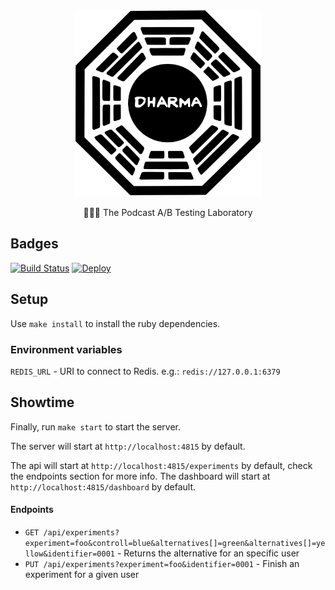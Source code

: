 <p align="center">
  <img src="https://raw.githubusercontent.com/feedcast/dharma/master/docs/logo.png" width="300">
  <p align="center">👩🏻‍🔬 The Podcast A/B Testing Laboratory<p>
</p>

## Badges

[![Build Status](https://travis-ci.org/feedcast/dharma.svg?branch=master)](https://travis-ci.org/feedcast/dharma) [![Deploy](https://www.herokucdn.com/deploy/button.svg)](https://heroku.com/deploy)

## Setup

Use `make install` to install the ruby dependencies.

### Environment variables

`REDIS_URL` - URI to connect to Redis. e.g.: `redis://127.0.0.1:6379`

## Showtime

Finally, run `make start` to start the server.

The server will start at `http://localhost:4815` by default.

The api will start at `http://localhost:4815/experiments` by default, check the endpoints section for more info.
The dashboard will start at `http://localhost:4815/dashboard` by default.


#### Endpoints

* `GET /api/experiments?experiment=foo&controll=blue&alternatives[]=green&alternatives[]=yellow&identifier=0001` - Returns the alternative for an specific user
* `PUT /api/experiments?experiment=foo&identifier=0001` - Finish an experiment for a given user
